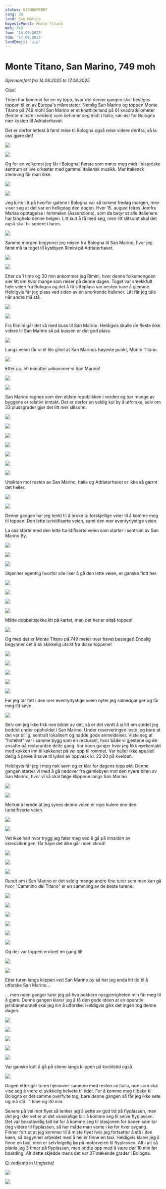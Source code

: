 ```yaml
---
status: GJENNOMFØRT
rang: 36
land: San Marino
høyestePunkt: Monte Titano
moh: 749
fom: '14.08.2025'
tom: '17.08.2025'
landEmoji: '🇸🇲'
---
```


# Monte Titano, San Marino, 749 moh

_Gjennomført fra 14.08.2025 til 17.08.2025_

Ciao!

Tiden har kommet for en ny topp, hvor det denne gangen skal bestiges toppen til en av Europa's mikrostater. Nemlig San Marino og toppen Monte Titano på 749 moh! San Marino er et knøttlite land på 61 kvadratkilometer (femte minste i verden) som befinner seg midt i Italia, sør-øst for Bologna nær kysten til Adriaterhavet.

Det er derfor lettest å først reise til Bologna også reise videre derifra, så la oss gjøre det!

![](../../assets/36_san_marino/osl_til_bologna/IMG_1698.jpg)

![](../../assets/36_san_marino/osl_til_bologna/IMG_1701.jpg)

Og for en velkomst jeg får i Bologna! Første som møter meg midt i historiske sentrum er live orkester med gammel Italiensk musikk. Mer Italiensk stemning får man ikke.

![](../../assets/36_san_marino/bologna/IMG_1708.jpg)

![](../../assets/36_san_marino/bologna/IMG_1709.jpg)

Jeg lurte litt på hvorfor gatene i Bologna var så tomme fredag morgen, men viser seg at det var en helligdag den dagen. Hver 15. august feires Jomfru Marias opptagelse i himmelen (Assunzione), som da betyr at alle Italienere har langheld denne helgen. Litt kult å få med seg, men litt slitsomt skal det også skal bli senere i turen.

![](../../assets/36_san_marino/bologna/IMG_1711.jpg)

Samme morgen begynner jeg reisen fra Bologna til San Marino, hvor jeg først må ta toget til kystbyen Rimini på Adriaterhavet.

![](../../assets/36_san_marino/bologna_til_san_marino/IMG_1714.jpg)

![](../../assets/36_san_marino/bologna_til_san_marino/IMG_1717.jpg)

Etter ca 1 time og 30 min ankommer jeg Rimini, hvor denne folkemengden sier litt om hvor mange som reiser på denne dagen. Toget var smekkfult hele veien fra Bologna og det å få sitteplass var nesten bare å glemme. Heldigvis får jeg plass ved siden av en snorkende Italiener. Litt får jeg tåle når andre må stå. 

![](../../assets/36_san_marino/bologna_til_san_marino/IMG_1718.jpg)

![](../../assets/36_san_marino/bologna_til_san_marino/IMG_1722.jpg)

Fra Rimini går det så med buss til San Marino. Heldigvis skulle de fleste ikke videre til San Marino så på bussen er det god plass.

![](../../assets/36_san_marino/bologna_til_san_marino/IMG_1724.jpg)

Langs veien får vi et lite glimt at San Marinos høyeste punkt, Monte Titano.

![](../../assets/36_san_marino/bologna_til_san_marino/IMG_1730.jpg)

Etter ca. 50 minutter ankommer vi San Marino!

![](../../assets/36_san_marino/bologna_til_san_marino/IMG_1754.jpg)

![](../../assets/36_san_marino/bologna_til_san_marino/IMG_1733.jpg)

San Marino regnes som den eldste republikken i verden og har mange av byggene er relativt inntakt. Det er derfor en veldig kul by å utforske, selv om 33 plussgrader gjør det litt mer slitsomt.

![](../../assets/36_san_marino/san_marino_by/IMG_1734.jpg)

![](../../assets/36_san_marino/san_marino_by/IMG_1749.jpg)

![](../../assets/36_san_marino/san_marino_by/IMG_1753.jpg)

![](../../assets/36_san_marino/san_marino_by/IMG_1807.jpg)

![](../../assets/36_san_marino/san_marino_by/IMG_1809.jpg)

![](../../assets/36_san_marino/san_marino_by/IMG_1859.jpg)

![](../../assets/36_san_marino/san_marino_by/IMG_1862.jpg)

Utsikten mot resten av San Marino, Italia og Adriaterhavet er ikke så gærnt det heller.

![](../../assets/36_san_marino/san_marino_by/IMG_1746.jpg)

![](../../assets/36_san_marino/san_marino_by/IMG_1813.jpg)

Denne gangen har jeg tenkt til å bruke to forskjellige veier til å komme meg til toppen. Den lette turistifiserte veien, samt den mer eventyrlystige veien.

La oss starte med den lette turistifiserte veien som starter i sentrum av San Marino By.

![](../../assets/36_san_marino/til_toppen_fra_byen/IMG_1767.jpg)

![](../../assets/36_san_marino/til_toppen_fra_byen/IMG_1769.jpg)

![](../../assets/36_san_marino/til_toppen_fra_byen/IMG_1777.jpg)

Skjønner egentlig hvorfor alle liker å gå den lette veien, er ganske flott her.

![](../../assets/36_san_marino/til_toppen_fra_byen/IMG_1783.jpg)

![](../../assets/36_san_marino/til_toppen_fra_byen/IMG_1784.jpg)

![](../../assets/36_san_marino/til_toppen_fra_byen/IMG_1785.jpg)

![](../../assets/36_san_marino/til_toppen_fra_byen/IMG_1788.jpg)

Måtte dobbeltsjekke litt på kartet, men det her er altså toppen!

![](../../assets/36_san_marino/til_toppen_fra_byen/IMG_1789.jpg)

Og med det er Monte Titano på 749 meter over havet besteget! Endelig begynner det å bli skikkelig utsikt fra disse toppene!

![](../../assets/36_san_marino/til_toppen_fra_byen/IMG_1791.jpg)

![](../../assets/36_san_marino/til_toppen_fra_byen/IMG_1793.jpg)

![](../../assets/36_san_marino/til_toppen_fra_byen/IMG_1794.jpg)

![](../../assets/36_san_marino/til_toppen_fra_byen/IMG_1795.jpg)

![](../../assets/36_san_marino/til_toppen_fra_byen/IMG_1796.jpg)

Før jeg tar fatt i den mer eventyrlystige veien nyter jeg solnedganger og får meg litt søvn.

![](../../assets/36_san_marino/solnedgang_san_marino/IMG_1879.jpg)

Selv om jeg ikke fikk noe bilder av det, så er det verdt å si litt om stedet jeg boddet under oppholdet i San Marino. Under reserveringen leste jeg bare at det var billig, sentralt lokalisert og hadde gode anmeldelser. Viste seg at "hotellet" var i samme bygg som en resturant, hvor både vi gjestene og de ansatte på resturanten delte gang. Var noen ganger hvor jeg fikk øyekontakt med kokken inn til køkkenet på vei opp til rommet. Var heller ikke spesielt deilig å prøve å sove til lyden av oppvask kl. 23:30 på kvelden.

Heldigvis får jeg i meg nok søvn og er klar for dagens topp økt. Denne gangen starter vi med å gå nedover fra gamlebyen mot den nyere biten av San Marino, hvor vi så skal følge klippene langs San Marino.

![](../../assets/36_san_marino/til_toppen_ved_klippen/IMG_1815.jpg)

![](../../assets/36_san_marino/til_toppen_ved_klippen/IMG_1819.jpg)

Merker allerede at jeg synes denne veien er mye kulere enn den turistifiserte veien.

![](../../assets/36_san_marino/til_toppen_ved_klippen/IMG_1821.jpg)

![](../../assets/36_san_marino/til_toppen_ved_klippen/IMG_1824.jpg)

Vet ikke helt hvor trygg jeg føler meg ved å gå på _innsiden_ av skredsikringen, får håpe det ikke går noen skred!

![](../../assets/36_san_marino/til_toppen_ved_klippen/IMG_1826.jpg)

![](../../assets/36_san_marino/til_toppen_ved_klippen/IMG_1828.jpg)

![](../../assets/36_san_marino/til_toppen_ved_klippen/IMG_1838.jpg)

Rundt om i San Marino er det veldig mange andre fine turer som man kan gå hvor "Cammino del Titano" er en sammling av de beste turene.

![](../../assets/36_san_marino/til_toppen_ved_klippen/IMG_1841.jpg)

![](../../assets/36_san_marino/til_toppen_ved_klippen/IMG_1842.jpg)

![](../../assets/36_san_marino/til_toppen_ved_klippen/IMG_1846.jpg)

![](../../assets/36_san_marino/til_toppen_ved_klippen/IMG_1848.jpg)

![](../../assets/36_san_marino/til_toppen_ved_klippen/IMG_1851.jpg)

![](../../assets/36_san_marino/til_toppen_ved_klippen/IMG_1852.jpg)

Og der var toppen erobret en gang til!

![](../../assets/36_san_marino/til_toppen_ved_klippen/IMG_1857.jpg)

![](../../assets/36_san_marino/til_toppen_ved_klippen/IMG_1858.jpg)

Etter turen langs klippen ved San Marino by så har jeg enda litt tid til å utforske San Marino...

... men noen ganger lurer jeg på hva pokkern nysgjerrigheten min får meg til å gjøre. Denne gangen klarer jeg å få den gode ideen at en operativ jernbanetunnell skal jeg inn å utforske. Heldigvis gikk det ingen tog denne dagen.

![](../../assets/36_san_marino/jernbane/IMG_1755.jpg)

![](../../assets/36_san_marino/jernbane/IMG_1758.jpg)

![](../../assets/36_san_marino/jernbane/IMG_1762.jpg)

![](../../assets/36_san_marino/jernbane/IMG_1763.jpg)

![](../../assets/36_san_marino/jernbane/IMG_1764.jpg)

Var ganske kult å gå på stiene langs klippen på kveldstid også.

![](../../assets/36_san_marino/san_marino_by/IMG_1890.jpg)

Dagen etter går turen hjemover sammen med resten av Italia, noe som skal vise seg å være et skikkelig helvete til tider. For å komme meg tilbake til Bologna er det samme overfylte tog, bare denne gangen så får jeg ikke sete og må stå i 1 time og 30 min. 

Senere på vei mot flyet så tenker jeg å sette av god tid på flyplassen, men det jeg ikke vet er at det vanskelige blir å komme seg til selve flyplassen. Det var bokstavelig talt kø for å komme seg til stasjonen for banen som tar deg videre til flyplassen, så her måtte man vente i kø for hver avgang. Finner fort ut at jeg kommer til å miste flyet hvis jeg fortsetter å stå i den køen, så begynner arbeidet med å heller finne en taxi. Heldigvis klarer jeg å finne en taxi, men er selvfølgelig kø på motorveien til flyplassen. Alt i alt så planla jeg 3 timer på flyplassen, men endte opp med å være der 10 min før boarding. Alt dette skjedde mens det var 37 stekende grader i Bologna.

[Ci vediamo in Ungheria!](/topper/35_ungarn)

![](../../assets/36_san_marino/bologna_til_osl/IMG_1895.jpg)

![](../../assets/36_san_marino/bologna_til_osl/IMG_1903.jpg)